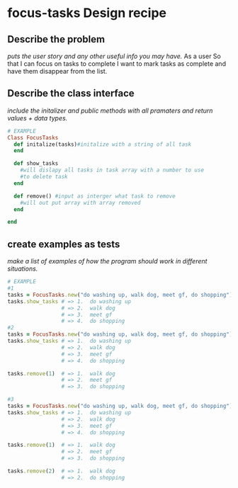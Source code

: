 # focus-tasks Design recipe 

## Describe the problem
_puts the user story and any other useful info you may have._
As a user
So that I can focus on tasks to complete
I want to mark tasks as complete and have them disappear from the list.
## Describe the class interface

_include the initalizer and public methods with all pramaters and return values + data types._

```ruby
# EXAMPLE
Class FocusTasks 
  def initalize(tasks)#initalize with a string of all task 
  end

  def show_tasks
    #will dislapy all tasks in task array with a number to use
    #to delete task
  end

  def remove() #input as interger what task to remove 
    #will out put array with array removed 
  end 

end
```

## create examples as tests  
_make a list of examples of how the program should work in different situations._

```ruby
# EXAMPLE
#1
tasks = FocusTasks.new("do washing up, walk dog, meet gf, do shopping")
tasks.show_tasks # => 1.  do washing up
                 # => 2.  walk dog 
                 # => 3.  meet gf
                 # => 4.  do shopping
#2
tasks = FocusTasks.new("do washing up, walk dog, meet gf, do shopping")
tasks.show_tasks # => 1.  do washing up
                 # => 2.  walk dog 
                 # => 3.  meet gf
                 # => 4.  do shopping

tasks.remove(1)  # => 1.  walk dog 
                 # => 2.  meet gf
                 # => 3.  do shopping

#3
tasks = FocusTasks.new("do washing up, walk dog, meet gf, do shopping")
tasks.show_tasks # => 1.  do washing up
                 # => 2.  walk dog 
                 # => 3.  meet gf
                 # => 4.  do shopping

tasks.remove(1)  # => 1.  walk dog 
                 # => 2.  meet gf
                 # => 3.  do shopping

tasks.remove(2)  # => 1.  walk dog 
                 # => 2.  do shopping
                
```


